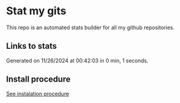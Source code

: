 # Stat my gits

This repo is an automated stats builder for all my github repositories.

## Links to stats


Generated on 11/26/2024 at 00:42:03 in 0 min, 1 seconds.

## Install procedure

[See instalation procedure](./src/install.md)
